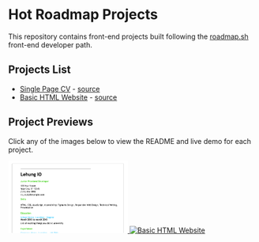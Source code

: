 <!-- 
- [Personal Portfolio](https://roadmap.sh/projects/portfolio-website)
- [Changelog Component](https://roadmap.sh/projects/changelog-component)
- [Testimonial Cards](https://roadmap.sh/projects/testimonial-cards)
- [Datepicker UI](https://roadmap.sh/projects/datepicker-ui)
- [Accessible Form UI](https://roadmap.sh/projects/accessible-form-ui)
- [Image Grid Layout](https://roadmap.sh/projects/image-grid)
- [Tooltip UI](https://roadmap.sh/projects/tooltip-ui)
- [Simple Tabs](https://roadmap.sh/projects/simple-tabs)
- [Cookie Consent](https://roadmap.sh/projects/cookie-consent)
- [Restricted Textarea](https://roadmap.sh/projects/restricted-textarea)
- [Accordion UI](https://roadmap.sh/projects/accordion)
- [Custom Dropdown](https://roadmap.sh/projects/custom-dropdown)
- [Task Tracker](https://roadmap.sh/projects/task-tracker-js)
- [GitHub Random Repo](https://roadmap.sh/projects/github-random-repo)
- [Reddit Client](https://roadmap.sh/projects/reddit-client)
- [Temperature Converter](https://roadmap.sh/projects/temperature-converter) 
-->

# Hot Roadmap Projects

This repository contains front-end projects built following the [roadmap.sh](https://roadmap.sh/) front-end developer path.

## Projects List

- [Single Page CV](https://lehungio.github.io/hot-roadmap/projects/frontend/single-page-cv/index.html) - [source](https://roadmap.sh/projects/single-page-cv)
- [Basic HTML Website](https://lehungio.github.io/hot-roadmap/projects/frontend/basic-html-website/index.html) - [source](https://roadmap.sh/projects/basic-html-website)

## Project Previews

Click any of the images below to view the README and live demo for each project.

<p align="left">
  <a href='/projects/frontend/single-page-cv/'>
    <img width="48%" src="./projects/frontend/single-page-cv/media/single-page-cv.png" alt="Single Page CV" />
  </a>
  <a href='/Frontend Projects/02-basic-html-website/'>
    <img width="48%" src="./assets/images/basic-html-website.png" alt="Basic HTML Website" />
  </a>  
</p>
